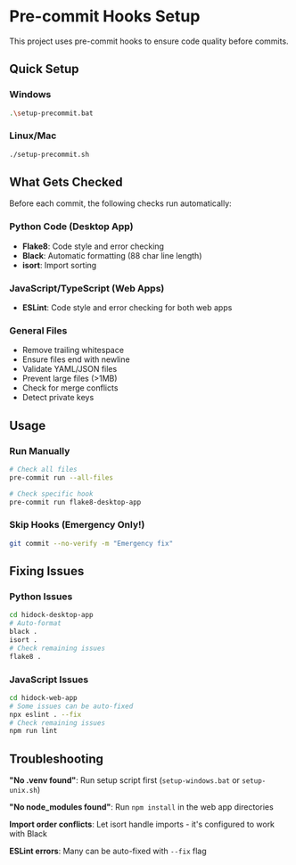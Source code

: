 # Pre-commit Hooks Setup

This project uses pre-commit hooks to ensure code quality before commits.

## Quick Setup

### Windows
```bash
.\setup-precommit.bat
```

### Linux/Mac
```bash
./setup-precommit.sh
```

## What Gets Checked

Before each commit, the following checks run automatically:

### Python Code (Desktop App)
- **Flake8**: Code style and error checking
- **Black**: Automatic formatting (88 char line length)
- **isort**: Import sorting

### JavaScript/TypeScript (Web Apps)
- **ESLint**: Code style and error checking for both web apps

### General Files
- Remove trailing whitespace
- Ensure files end with newline
- Validate YAML/JSON files
- Prevent large files (>1MB)
- Check for merge conflicts
- Detect private keys

## Usage

### Run Manually
```bash
# Check all files
pre-commit run --all-files

# Check specific hook
pre-commit run flake8-desktop-app
```

### Skip Hooks (Emergency Only!)
```bash
git commit --no-verify -m "Emergency fix"
```

## Fixing Issues

### Python Issues
```bash
cd hidock-desktop-app
# Auto-format
black .
isort .
# Check remaining issues
flake8 .
```

### JavaScript Issues  
```bash
cd hidock-web-app
# Some issues can be auto-fixed
npx eslint . --fix
# Check remaining issues
npm run lint
```

## Troubleshooting

**"No .venv found"**: Run setup script first (`setup-windows.bat` or `setup-unix.sh`)

**"No node_modules found"**: Run `npm install` in the web app directories

**Import order conflicts**: Let isort handle imports - it's configured to work with Black

**ESLint errors**: Many can be auto-fixed with `--fix` flag